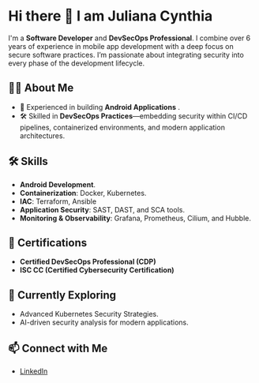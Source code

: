 # Hi there 👋 I am Juliana Cynthia
I'm a **Software Developer** and **DevSecOps Professional**. I combine over 6 years of experience in mobile app development with a deep focus on secure software practices. I’m passionate about integrating security into every phase of the development lifecycle.

## 👨‍💻 About Me
- 📱 Experienced in building **Android Applications** .  
- 🛠 Skilled in **DevSecOps Practices**—embedding security within CI/CD pipelines, containerized environments, and modern application architectures.  

## 🛠 Skills
- **Android Development**.  
- **Containerization**: Docker, Kubernetes.
- **IAC**:  Terraform, Ansible
- **Application Security**: SAST, DAST, and SCA tools.  
- **Monitoring & Observability**: Grafana, Prometheus, Cilium, and Hubble.  

## 🌟 Certifications
- **Certified DevSecOps Professional (CDP)**  
- **ISC CC (Certified Cybersecurity Certification)**  

## 🌱 Currently Exploring
- Advanced Kubernetes Security Strategies.  
- AI-driven security analysis for modern applications.  

## 📫 Connect with Me
- [LinkedIn](https://www.linkedin.com/in/juliana-k-05037622a/)  

